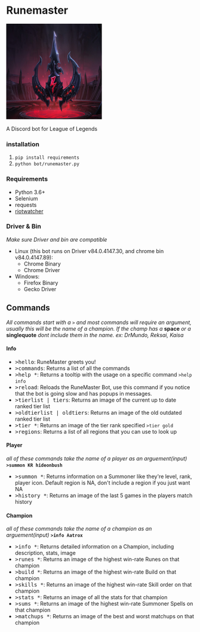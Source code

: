 Runemaster
====
<a href="https://discord.com/api/oauth2/authorize?client_id=713831642061602827&permissions=523328&scope=bot" target="_blank"><img src="images/default.png" alt="Runemaster Icon" width="256" height="256"/></a>

A Discord bot for League of Legends

### installation

1. `pip install requirements`
2. `python bot/runemaster.py`

### Requirements

- Python 3.6+
- Selenium 
- requests
- [riotwatcher](https://github.com/pseudonym117/Riot-Watcher)

### Driver & Bin

*Make sure Driver and bin are compatible*
- Linux (this bot runs on Driver v84.0.4147.30, and chrome bin v84.0.4147.89): 
    - Chrome Binary 
    - Chrome Driver
- Windows:
    - Firefox Binary
    - Gecko Driver

## Commands

*All commands start with a* `>` *and most commands will require an argument, usually this will be the name of a champion. If the champ has a* **space** *or a* **singlequote** *dont include them in the name. ex: DrMundo, Reksai, Kaisa*

#### Info

- <kbd>>hello</kbd>: RuneMaster greets you!
- <kbd>>commands</kbd>: Returns a list of all the commands
- <kbd>>help *</kbd>: Returns a tooltip with the usage on a specific command `>help info`
- <kbd>>reload</kbd>: Reloads the RuneMaster Bot, use this command if you notice that the bot is going slow and has popups in messages.
- <kbd>>tierlist | tiers</kbd>: Returns an image of the current up to date ranked tier list
- <kbd>>oldtierlist | oldtiers</kbd>: Returns an image of the old outdated ranked tier list
- <kbd>>tier *</kbd>: Returns an image of the tier rank specified `>tier gold`
- <kbd>>regions</kbd>: Returns a list of all regions that you can use to look up 

#### Player

*all of these commands take the name of a player as an arguement(input)* **`>summon KR hideonbush`** 

- <kbd>>summon *</kbd>: Returns information on a Summoner like they're level, rank, player icon. Default region is NA, don't include a region if you just want NA
- <kbd>>history *</kbd>: Returns an image of the last 5 games in the players match history 

#### Champion

*all of these commands take the name of a champion as an arguement(input)* **`>info Aatrox`**

- <kbd>>info *</kbd>: Returns detailed information on a Champion, including description, stats, image
- <kbd>>runes *</kbd>: Returns an image of the highest win-rate Runes on that champion
- <kbd>>build *</kbd>: Returns an image of the highest win-rate Build on that champion
- <kbd>>skills *</kbd>: Returns an image of the highest win-rate Skill order on that champion
- <kbd>>stats *</kbd>: Returns an image of all the stats for that champion
- <kbd>>sums *</kbd>: Returns an image of the highest win-rate Summoner Spells on that champion
- <kbd>>matchups *</kbd>: Returns an image of the best and worst matchups on that champion